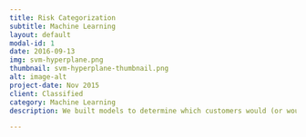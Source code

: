 ```yaml
---
title: Risk Categorization
subtitle: Machine Learning
layout: default
modal-id: 1
date: 2016-09-13
img: svm-hyperplane.png
thumbnail: svm-hyperplane-thumbnail.png
alt: image-alt
project-date: Nov 2015
client: Classified
category: Machine Learning
description: We built models to determine which customers would (or wouldn't) pay their invoices on time. By using machine learning techniques, we were able to surpass the accuracy of the current models by over 15%. We helped our customer determine that they did not need to buy more data to improve their results.

---
```

